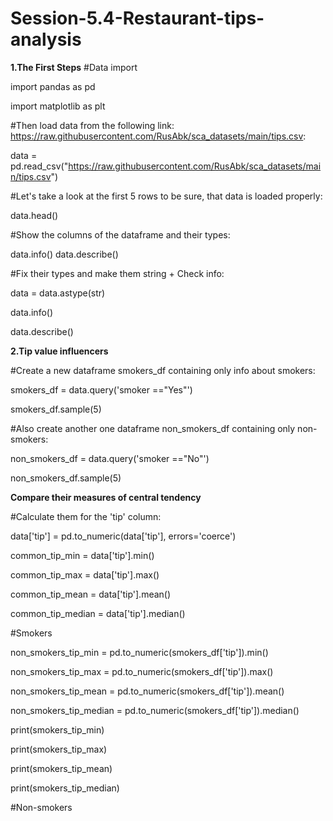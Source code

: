 # Session-5.4-Restaurant-tips-analysis
**1.The First Steps**
#Data import

import pandas as pd

import matplotlib as plt

#Then load data from the following link: https://raw.githubusercontent.com/RusAbk/sca_datasets/main/tips.csv:

data = pd.read_csv("https://raw.githubusercontent.com/RusAbk/sca_datasets/main/tips.csv")

#Let's take a look at the first 5 rows to be sure, that data is loaded properly:     

data.head()

#Show the columns of the dataframe and their types:

data.info()
data.describe()

#Fix their types and make them string + Check info:

data = data.astype(str)

data.info()

data.describe()

**2.Tip value influencers**

#Create a new dataframe smokers_df containing only info about smokers:

smokers_df = data.query('smoker =="Yes"')

smokers_df.sample(5)

#Also create another one dataframe non_smokers_df containing only non-smokers:

non_smokers_df = data.query('smoker =="No"')

non_smokers_df.sample(5)

**Compare their measures of central tendency**

#Calculate them for the 'tip' column:

data['tip'] = pd.to_numeric(data['tip'], errors='coerce')

common_tip_min = data['tip'].min()

common_tip_max = data['tip'].max()

common_tip_mean = data['tip'].mean()

common_tip_median = data['tip'].median()

#Smokers

non_smokers_tip_min = pd.to_numeric(smokers_df['tip']).min()

non_smokers_tip_max = pd.to_numeric(smokers_df['tip']).max()

non_smokers_tip_mean = pd.to_numeric(smokers_df['tip']).mean()

non_smokers_tip_median = pd.to_numeric(smokers_df['tip']).median()

print(smokers_tip_min)

print(smokers_tip_max)

print(smokers_tip_mean)

print(smokers_tip_median)

#Non-smokers


